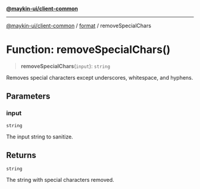 [**@maykin-ui/client-common**](../../README.md)

***

[@maykin-ui/client-common](../../README.md) / [format](../README.md) / removeSpecialChars

# Function: removeSpecialChars()

> **removeSpecialChars**(`input`): `string`

Removes special characters except underscores, whitespace, and hyphens.

## Parameters

### input

`string`

The input string to sanitize.

## Returns

`string`

The string with special characters removed.
